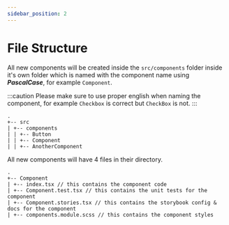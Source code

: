 ```yaml
---
sidebar_position: 2
---
```


# File Structure

All new components will be created inside the `src/components` folder inside it's own folder which is named with the
component name using ***PascalCase***, for example `Component`.

:::caution
Please make sure to use proper english when naming the component, for example `Checkbox` is correct but `CheckBox` is
not.
:::

```git title="Folder Structure"
.
+-- src
| +-- components
| | +-- Button
| | +-- Component
| | +-- AnotherComponent

```

All new components will have 4 files in their directory.

```git title="src/components/"
.
+-- Component
| +-- index.tsx // this contains the component code
| +-- Component.test.tsx // this contains the unit tests for the component
| +-- Component.stories.tsx // this contains the storybook config & docs for the component
| +-- components.module.scss // this contains the component styles

```
